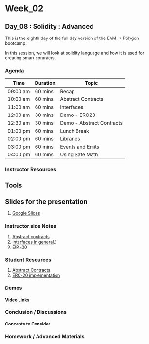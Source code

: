 
# Week_02
## Day_08 : Solidity : Advanced

This is the eighth day of the full day version of the EVM → Polygon bootcamp.

In this session, we will look at solidity language and how it is used for creating smart contracts.
### Agenda

| Time | Duration | Topic |
| --- | --- | --- |
| 09:00 am | 60 mins | Recap | 
| 10:00 am | 60 mins | Abstract Contracts | 
| 11:00 am | 60 mins | Interfaces |
| 12:00 am | 30 mins | Demo - ERC20 |
| 12:30 am | 30 mins | Demo - Abstract Contracts |
| 01:00 pm | 60 mins | Lunch Break |
| 02:00 pm | 60 mins | Libraries |
| 03:00 pm | 60 mins | Events and Emits |
| 04:00 pm | 60 mins | Using Safe Math |

### Instructor Resources

## Tools


## Slides for the presentation
1. [Google Slides](https://docs.google.com/presentation/d/1bJS3Fd2GBkG4k4JriZMJNPJKPfyoDudkG9I7oQaQ8sY/edit?usp=sharing)

### Instructor side Notes
1. [Abstract contracts](https://www.tutorialspoint.com/solidity/solidity_abstract_contracts.htm)
2. [Interfaces in general](https://cryptomarketpool.com/interface-in-solidity-smart-contracts/#:~:text=What%20is%20an%20interface%20in,implementation%20details%20are%20less%20important).)
3. [EIP -20 ](https://eips.ethereum.org/EIPS/eip-20)

### Student Resources

1. [Abstract Contracts](https://docs.soliditylang.org/en/v0.6.2/contracts.html#abstract-contracts)
2. [ERC-20 implementation](https://solidity-by-example.org/app/erc20/)

### Demos

#### Video Links

### Conclusion / Discussions

#### Concepts to Consider

### Homework / Advanced Materials

